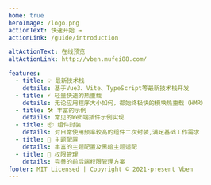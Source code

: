 ```yaml
---
home: true
heroImage: /logo.png
actionText: 快速开始 →
actionLink: /guide/introduction

altActionText: 在线预览
altActionLink: http://vben.mufei88.com/

features:
  - title: 💡 最新技术栈
    details: 基于Vue3、Vite、TypeScript等最新技术栈开发
  - title: ⚡️ 轻量快速的热重载
    details: 无论应用程序大小如何，都始终极快的模块热重载（HMR）
  - title: 🛠️ 丰富的示例
    details: 常见的Web端插件示例实现
  - title: 📦 组件封装
    details: 对日常使用频率较高的组件二次封装,满足基础工作需求
  - title: 🔩 主题配置
    details: 丰富的主题配置及黑暗主题适配
  - title: 🔑 权限管理
    details: 完善的前后端权限管理方案
footer: MIT Licensed | Copyright © 2021-present Vben
---
```

